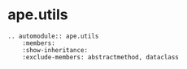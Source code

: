 # ape.utils

```{eval-rst}
.. automodule:: ape.utils
    :members:
    :show-inheritance:
    :exclude-members: abstractmethod, dataclass
```
